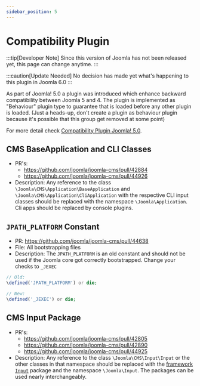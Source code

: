 ```yaml
---
sidebar_position: 5
---
```


Compatibility Plugin
====================

:::tip[Developer Note]
  Since this version of Joomla has not been released yet, this page can change anytime.
:::

:::caution[Update Needed]
  No decision has made yet what's happening to this plugin in Joomla 6.0
:::

As part of Joomla! 5.0 a plugin was introduced which enhance backward compatibility between Joomla 5 and 4.
The plugin is implemented as "Behaviour" plugin type to guarantee that is loaded before any other plugin is loaded.
(Just a heads-up, don't create a plugin as behaviour plugin because it's possible that this group get removed at some point)

For more detail check [Compatibility Plugin Joomla! 5.0](https://manual.joomla.org/migrations/44-50/compat-plugin).

## CMS BaseApplication and CLI Classes

- PR's:
  - https://github.com/joomla/joomla-cms/pull/42884
  - https://github.com/joomla/joomla-cms/pull/44926
- Description: Any reference to the class `\Joomla\CMS\Application\BaseApplication` and `\Joomla\CMS\Application\CliApplication` with the respective CLI input classes should be replaced with the namespace `\Joomla\Application`. Cli apps should be replaced by console plugins.

## `JPATH_PLATFORM` Constant

- PR: https://github.com/joomla/joomla-cms/pull/44638
- File: All bootstrapping files
- Description: The `JPATH_PLATFORM` is an old constant and should not be used if the Joomla core got correctly bootstrapped. Change your checks to `_JEXEC`
```php
// Old:
\defined('JPATH_PLATFORM') or die;

// New:
\defined('_JEXEC') or die;
```

## CMS Input Package

- PR's: 
  - https://github.com/joomla/joomla-cms/pull/42805
  - https://github.com/joomla/joomla-cms/pull/42890
  - https://github.com/joomla/joomla-cms/pull/44925
- Description: Any reference to the class `\Joomla\CMS\Input\Input` or the other classes in that namespace should be replaced with the [framework `Input`](https://github.com/joomla-framework/input) package and the namespace `\Joomla\Input`. The packages can be used nearly interchangeably.
